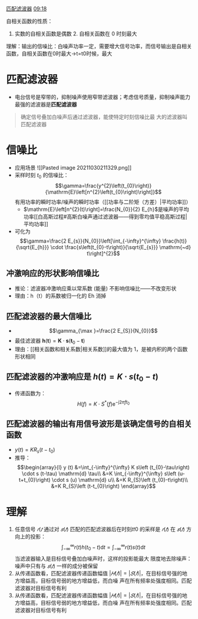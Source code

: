 [匹配滤波器](file://C:/Users/cheda/Videos/14830409/30/14830409_30_0.mp4)
[09:18](file:///C:/Users/cheda/Videos/14830409/30/14830409_30_0.mp4#t=558.771059)

自相关函数的性质：
1. 实数的自相关函数是偶数 2. 自相关函数在 0 时刻最大

理解：输出的信噪比：白噪声功率一定，需要增大信号功率，而信号输出是自相关函数，自相关函数在0时最大->t=t0时候，最大
# 匹配滤波器
- 电台信号是窄带的，抑制噪声使用窄带滤波器；考虑信号质量，抑制噪声能力最强的滤波器是**匹配滤波器**
>确定信号叠加白噪声后通过滤波器，能使特定时刻信噪比最
大的滤波器叫匹配滤波器
# 信噪比
- 应用场景
	![[Pasted image 20211030211329.png]]
- 采样时刻 $t_0$ 的信噪比： $$\gamma=\frac{y^{2}\left(t_{0}\right)}{\mathrm{E}\left[n^{2}\left(t_{0}\right)\right]}$$
	有用功率的瞬时功率/噪声的瞬时功率（[[功率与二阶矩（方差）|平均功率]]）
	- $\mathrm{E}\left[n^{2}(t)\right]=\frac{N_{0}}{2} E_{h}$是噪声的平均功率[[白高斯过程#高斯白噪声通过滤波器——得到零均值平稳高斯过程|平均功率]]
- 可化为 $$\gamma=\frac{2 E_{s}}{N_{0}}\left[\int_{-\infty}^{\infty} \frac{h(t)}{\sqrt{E_{h}}} \cdot \frac{s\left(t_{0}-t\right)}{\sqrt{E_{s}}} \mathrm{~d} t\right]^{2}$$
## 冲激响应的**形状**影响信噪比
-  推论：滤波器冲激响应乘以常系数 (能量) 不影响信噪比——不改变形状
-  理由：h（t）的系数被归一化的 Eh 消掉
## 匹配滤波器的最大信噪比
- $$\gamma_{\max }=\frac{2 E_{S}}{N_{0}}$$
- 最佳滤波器 $\boldsymbol{h}(\boldsymbol{t})=\boldsymbol{K} \cdot \boldsymbol{s}\left(\boldsymbol{t}_{0}-\boldsymbol{t}\right)$
- 理由：[[相关函数和相关系数|相关系数]]的最大值为 1，是被内积的两个函数形状相同
## 匹配滤波器的冲激响应是 $h (t)=K\cdot s(t_0-t)$ 
- 传递函数为：$$H(f)=K \cdot S^{*}(f) \mathrm{e}^{-\mathrm{j} 2 \pi f t_{0}}$$
## 匹配滤波器的输出有用信号波形是该确定信号的自相关函数
- $y(t)=KR_s(t-t_0)$
- 推导：$$\begin{array}{l}
y (t)
&=\int_{-\infty}^{\infty} K s\left (t_{0}-\tau\right) \cdot s (t-\tau) \mathrm{d} \tau\\
&=K \int_{-\infty}^{\infty} s\left (u-t+t_{0}\right) \cdot s (u) \mathrm{d} u\\
&=K R_{S}\left (t_{0}-t\right)\\
&=K R_{S}\left (t-t_{0}\right) 
\end{array}$$
# 理解
1. 任意信号 $𝑟(𝑡$ 通过对 $𝑠(𝑡)$ 匹配的匹配滤波器后在时刻𝑡𝑡0 的采样是 $𝑟(𝑡)$ 在 $𝑠(𝑡)$ 方向上的投影：
	$$\int_{-\infty}^{\infty} r(t) h\left(t_{0}-t\right) \mathrm{d} t=\int_{-\infty}^{\infty} r(t) s(t) \mathrm{d} t$$
	当滤波器输入是目标信号叠加白噪声时，这样的投影能最大
限度地去除噪声：噪声中只有与 $𝑠(𝑡)$ 一样的成分被保留
2. 从传递函数看，匹配滤波器传递函数幅值 $|𝐻(𝑓) | = |𝑆(𝑓) |$，在目标信号强的地方增益高，目标信号弱的地方增益低，而白噪
声在所有频率处强度相同。匹配滤波器对目标信号有利
3. 从传递函数看，匹配滤波器传递函数幅值 $|𝐻(𝑓) | = |𝑆(𝑓) |$，在目标信号强的地方增益高，目标信号弱的地方增益低，而白噪
声在所有频率处强度相同。匹配滤波器对目标信号有利
